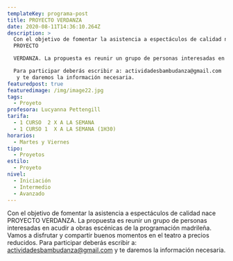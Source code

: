 ```yaml
---
templateKey: programa-post
title: PROYECTO VERDANZA
date: 2020-08-11T14:36:10.264Z
description: >
  Con el objetivo de fomentar la asistencia a espectáculos de calidad nace
  PROYECTO

  VERDANZA. La propuesta es reunir un grupo de personas interesadas en acudir a obras escénicas de la programación madrileña.  Vamos a disfrutar y compartir buenos momentos en el teatro a precios reducidos.

  Para participar deberás escribir a: actividadesbambudanza@gmail.com 
   y te daremos la información necesaria.
featuredpost: true
featuredimage: /img/image22.jpg
tags:
  - Proyeto
profesora: Lucyanna Pettengill
tarifa:
  - 1 CURSO  2 X A LA SEMANA
  - 1 CURSO 1  X A LA SEMANA (1H30)
horarios:
  - Martes y Viernes
tipo:
  - Proyetos
estilo:
  - Proyeto
nivel:
  - Iniciación
  - Intermedio
  - Avanzado
---
```

Con el objetivo de fomentar la asistencia a espectáculos de calidad nace PROYECTO
VERDANZA. La propuesta es reunir un grupo de personas interesadas en acudir a obras escénicas de la programación madrileña.  Vamos a disfrutar y compartir buenos momentos en el teatro a precios reducidos.
Para participar deberás escribir a: actividadesbambudanza@gmail.com 
 y te daremos la información necesaria.